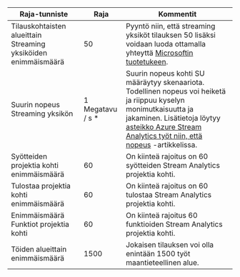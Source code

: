 <properties 
   pageTitle="Virta Analytics rajoitukset taulukko"
   description="Tässä artikkelissa kuvataan järjestelmän rajoitukset ja suositellut koot Stream Analytics-komponenttien ja yhteydet."
   services="stream-analytics"
   documentationCenter="NA"
   authors="jeffstokes72"
   manager="paulettm"
   editor="cgronlun" />
<tags 
   ms.service="stream-analytics"
   ms.devlang="NA"
   ms.topic="article"
   ms.tgt_pltfrm="NA"
   ms.workload="big-data"
   ms.date="07/25/2016"
   ms.author="jeffstok" />

| Raja-tunniste | Raja       | Kommentit |
|----------------- | ------------|--------- |
| Tilauskohtaisten alueittain Streaming yksiköiden enimmäismäärä | 50 | Pyyntö niin, että streaming yksiköt tilauksen 50 lisäksi voidaan luoda ottamalla yhteyttä [Microsoftin tuotetukeen](https://support.microsoft.com/en-us). |
| Suurin nopeus Streaming yksikön | 1 Megatavu / s * | Suurin nopeus kohti SU määräytyy skenaariota. Todellinen nopeus voi heiketä ja riippuu kyselyn monimutkaisuutta ja jakaminen. Lisätietoja löytyy [asteikko Azure Stream Analytics työt niin, että nopeus](../articles/stream-analytics/stream-analytics-scale-jobs.md) -artikkelissa. |
| Syötteiden projektia kohti enimmäismäärä | 60 | On kiinteä rajoitus on 60 syötteiden Stream Analytics projektia kohti. |
| Tulostaa projektia kohti enimmäismäärä | 60 | On kiinteä rajoitus on 60 tulostaa Stream Analytics projektia kohti. |
| Enimmäismäärä Funktiot projektia kohti | 60 | On kiinteä rajoitus 60 funktioiden Stream Analytics projektia kohti. |
| Töiden alueittain enimmäismäärä | 1500 | Jokaisen tilauksen voi olla enintään 1500 työt maantieteellinen alue. |